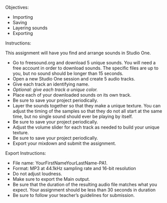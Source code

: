 Objectives:
* Importing
* Saving
* Layering sounds
* Exporting


Instructions:

This assignment will have you find and arrange sounds in Studio One.

* Go to freesound.org and download 5 unique sounds. 
    You will need a free account in order to download sounds.
    The specific files are up to you, but no sound should be longer than 15 seconds.
* Open a new Studio One session and create 5 audio tracks.
* Give each track an identifying name.
* _Optional: give each track a unique color._
* Place each of your downloaded sounds on its own track.
* Be sure to save your project periodically.
* Layer the sounds together so that they make a unique texture.
    You can adjust the timing of the samples so that they do not all start at the same time, but no single sound should ever be playing by itself.
* Be sure to save your project periodically.
* Adjust the volume slider for each track as needed to build your unique texture.
* Be sure to save your project periodically.
* Export your mixdown and submit the assignment.

Export Instructions:

* File name: YourFirstNameYourLastName-PA1.
* Format: MP3 at 44.1kHz sampling rate and 16-bit resolution
* Do not adjust loudness.
* Make sure to export the Main output.
* Be sure that the duration of the resulting audio file matches what you expect. Your assignment should be less than 30 seconds in duration
* Be sure to follow your teacher’s guidelines for submission.

